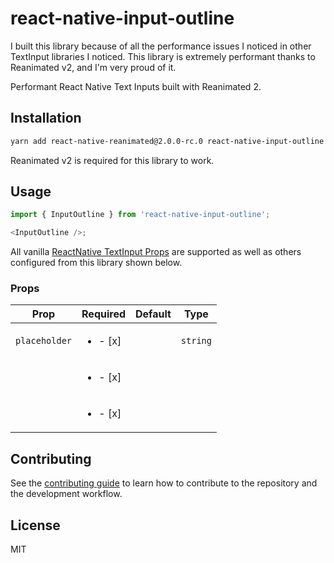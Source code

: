 # react-native-input-outline

I built this library because of all the performance issues I noticed in other TextInput libraries I noticed.
This library is extremely performant thanks to Reanimated v2, and I'm very proud of it.

Performant React Native Text Inputs built with Reanimated 2.

## Installation

```sh
yarn add react-native-reanimated@2.0.0-rc.0 react-native-input-outline
```

Reanimated v2 is required for this library to work.

## Usage

```js
import { InputOutline } from 'react-native-input-outline';

<InputOutline />;
```

All vanilla [ReactNative TextInput Props](https://reactnative.dev/docs/textinput#props) are supported as well as others configured from this library shown below.

### Props

| Prop          | Required                | Default | Type     |
| ------------- | ----------------------- | ------- | -------- |
| `placeholder` | <ul><li>- [x]</li></ul> |         | `string` |
|               | <ul><li>- [x]</li></ul> |         |          |
|               | <ul><li>- [x]</li></ul> |         |          |

## Contributing

See the [contributing guide](CONTRIBUTING.md) to learn how to contribute to the repository and the development workflow.

## License

MIT
